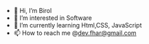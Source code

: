 - 👋 Hi, I’m Birol
- 👀 I’m interested in Software
- 🌱 I’m currently learning Html,CSS, JavaScript
- 📫 How to reach me @dev.fhar@gmail.com

<!---
devfhar/devfhar is a ✨ special ✨ repository because its `README.md` (this file) appears on your GitHub profile.
You can click the Preview link to take a look at your changes.
--->
